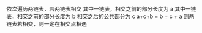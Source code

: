 依次遍历两链表，若两链表相交
其中一链表，相交之前的部分长度为 a
其中一链表，相交之前的部分长度为 b
相交之后的公共部分为 c
a+c+b = b + c + a
则两链表若相交，则一定在相交点相遇